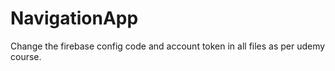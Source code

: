# NavigationApp
Change the firebase config code and account token in all files as per udemy course.
